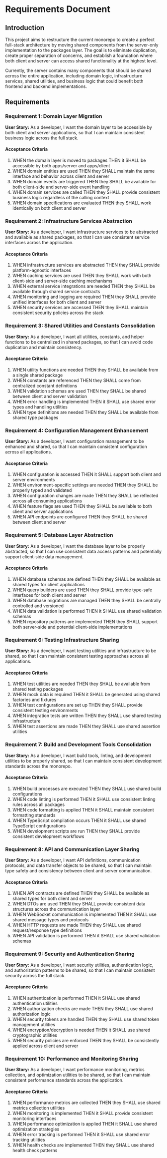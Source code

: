 # Requirements Document

## Introduction

This project aims to restructure the current monorepo to create a perfect full-stack architecture by moving shared components from the server-only implementation to the packages layer. The goal is to eliminate duplication, create proper separation of concerns, and establish a foundation where both client and server can access shared functionality at the highest level.

Currently, the server contains many components that should be shared across the entire application, including domain logic, infrastructure services, shared utilities, and business logic that could benefit both frontend and backend implementations.

## Requirements

### Requirement 1: Domain Layer Migration

**User Story:** As a developer, I want the domain layer to be accessible by both client and server applications, so that I can maintain consistent business logic across the full stack.

#### Acceptance Criteria

1. WHEN the domain layer is moved to packages THEN it SHALL be accessible by both apps/server and apps/client
2. WHEN domain entities are used THEN they SHALL maintain the same interface and behavior across client and server
3. WHEN domain events are triggered THEN they SHALL be available for both client-side and server-side event handling
4. WHEN domain services are called THEN they SHALL provide consistent business logic regardless of the calling context
5. WHEN domain specifications are evaluated THEN they SHALL work identically on both client and server

### Requirement 2: Infrastructure Services Abstraction

**User Story:** As a developer, I want infrastructure services to be abstracted and available as shared packages, so that I can use consistent service interfaces across the application.

#### Acceptance Criteria

1. WHEN infrastructure services are abstracted THEN they SHALL provide platform-agnostic interfaces
2. WHEN caching services are used THEN they SHALL work with both client-side and server-side caching mechanisms
3. WHEN external service integrations are needed THEN they SHALL be available through shared service contracts
4. WHEN monitoring and logging are required THEN they SHALL provide unified interfaces for both client and server
5. WHEN security services are accessed THEN they SHALL maintain consistent security policies across the stack

### Requirement 3: Shared Utilities and Constants Consolidation

**User Story:** As a developer, I want all utilities, constants, and helper functions to be centralized in shared packages, so that I can avoid code duplication and maintain consistency.

#### Acceptance Criteria

1. WHEN utility functions are needed THEN they SHALL be available from a single shared package
2. WHEN constants are referenced THEN they SHALL come from centralized constant definitions
3. WHEN validation schemas are used THEN they SHALL be shared between client and server validation
4. WHEN error handling is implemented THEN it SHALL use shared error types and handling utilities
5. WHEN type definitions are needed THEN they SHALL be available from shared type packages

### Requirement 4: Configuration Management Enhancement

**User Story:** As a developer, I want configuration management to be enhanced and shared, so that I can maintain consistent configuration across all applications.

#### Acceptance Criteria

1. WHEN configuration is accessed THEN it SHALL support both client and server environments
2. WHEN environment-specific settings are needed THEN they SHALL be properly typed and validated
3. WHEN configuration changes are made THEN they SHALL be reflected across all consuming applications
4. WHEN feature flags are used THEN they SHALL be available to both client and server applications
5. WHEN API endpoints are configured THEN they SHALL be shared between client and server

### Requirement 5: Database Layer Abstraction

**User Story:** As a developer, I want the database layer to be properly abstracted, so that I can use consistent data access patterns and potentially support client-side data management.

#### Acceptance Criteria

1. WHEN database schemas are defined THEN they SHALL be available as shared types for client applications
2. WHEN query builders are used THEN they SHALL provide type-safe interfaces for both client and server
3. WHEN database migrations are managed THEN they SHALL be centrally controlled and versioned
4. WHEN data validation is performed THEN it SHALL use shared validation schemas
5. WHEN repository patterns are implemented THEN they SHALL support both server-side and potential client-side implementations

### Requirement 6: Testing Infrastructure Sharing

**User Story:** As a developer, I want testing utilities and infrastructure to be shared, so that I can maintain consistent testing approaches across all applications.

#### Acceptance Criteria

1. WHEN test utilities are needed THEN they SHALL be available from shared testing packages
2. WHEN mock data is required THEN it SHALL be generated using shared factories and fixtures
3. WHEN test configurations are set up THEN they SHALL provide consistent testing environments
4. WHEN integration tests are written THEN they SHALL use shared testing infrastructure
5. WHEN test assertions are made THEN they SHALL use shared assertion utilities

### Requirement 7: Build and Development Tools Consolidation

**User Story:** As a developer, I want build tools, linting, and development utilities to be properly shared, so that I can maintain consistent development standards across the monorepo.

#### Acceptance Criteria

1. WHEN build processes are executed THEN they SHALL use shared build configurations
2. WHEN code linting is performed THEN it SHALL use consistent linting rules across all packages
3. WHEN code formatting is applied THEN it SHALL maintain consistent formatting standards
4. WHEN TypeScript compilation occurs THEN it SHALL use shared TypeScript configurations
5. WHEN development scripts are run THEN they SHALL provide consistent development workflows

### Requirement 8: API and Communication Layer Sharing

**User Story:** As a developer, I want API definitions, communication protocols, and data transfer objects to be shared, so that I can maintain type safety and consistency between client and server communication.

#### Acceptance Criteria

1. WHEN API contracts are defined THEN they SHALL be available as shared types for both client and server
2. WHEN DTOs are used THEN they SHALL provide consistent data structures across the communication layer
3. WHEN WebSocket communication is implemented THEN it SHALL use shared message types and protocols
4. WHEN HTTP requests are made THEN they SHALL use shared request/response type definitions
5. WHEN API validation is performed THEN it SHALL use shared validation schemas

### Requirement 9: Security and Authentication Sharing

**User Story:** As a developer, I want security utilities, authentication logic, and authorization patterns to be shared, so that I can maintain consistent security across the full stack.

#### Acceptance Criteria

1. WHEN authentication is performed THEN it SHALL use shared authentication utilities
2. WHEN authorization checks are made THEN they SHALL use shared authorization logic
3. WHEN security tokens are handled THEN they SHALL use shared token management utilities
4. WHEN encryption/decryption is needed THEN it SHALL use shared cryptographic utilities
5. WHEN security policies are enforced THEN they SHALL be consistently applied across client and server

### Requirement 10: Performance and Monitoring Sharing

**User Story:** As a developer, I want performance monitoring, metrics collection, and optimization utilities to be shared, so that I can maintain consistent performance standards across the application.

#### Acceptance Criteria

1. WHEN performance metrics are collected THEN they SHALL use shared metrics collection utilities
2. WHEN monitoring is implemented THEN it SHALL provide consistent monitoring interfaces
3. WHEN performance optimization is applied THEN it SHALL use shared optimization strategies
4. WHEN error tracking is performed THEN it SHALL use shared error tracking utilities
5. WHEN health checks are implemented THEN they SHALL use shared health check patterns